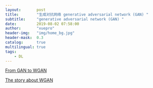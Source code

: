 ```yaml
---
layout:       post
title:        "生成对抗网络 generative adversarial network (GAN) "
subtitle:     "generative adversarial network (GAN) "
date:         2019-08-02 07:58:00
author:       "xuepro"
header-img:   "img/home_bg.jpg"
header-mask:  0.3
catalog:      true
multilingual: true
tags:
    - DL
---
```


[From GAN to WGAN](https://lilianweng.github.io/lil-log/2017/08/20/from-GAN-to-WGAN.html)

[The story about WGAN](https://medium.com/@sunnerli/the-story-about-wgan-784be5acd84c)
